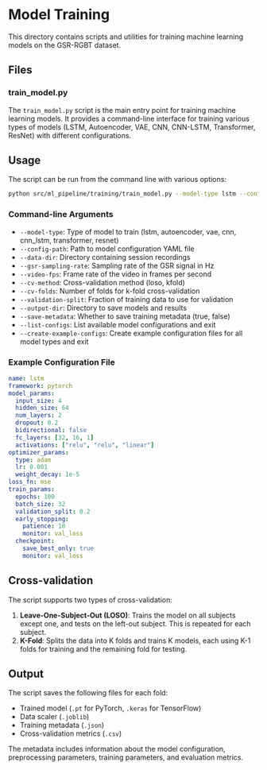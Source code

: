 # Model Training

This directory contains scripts and utilities for training machine learning models on the GSR-RGBT dataset.

## Files

### train_model.py

The `train_model.py` script is the main entry point for training machine learning models. It provides a command-line interface for training various types of models (LSTM, Autoencoder, VAE, CNN, CNN-LSTM, Transformer, ResNet) with different configurations.

## Usage

The script can be run from the command line with various options:

```bash
python src/ml_pipeline/training/train_model.py --model-type lstm --config-path configs/models/lstm_config.yaml
```

### Command-line Arguments

- `--model-type`: Type of model to train (lstm, autoencoder, vae, cnn, cnn_lstm, transformer, resnet)
- `--config-path`: Path to model configuration YAML file
- `--data-dir`: Directory containing session recordings
- `--gsr-sampling-rate`: Sampling rate of the GSR signal in Hz
- `--video-fps`: Frame rate of the video in frames per second
- `--cv-method`: Cross-validation method (loso, kfold)
- `--cv-folds`: Number of folds for k-fold cross-validation
- `--validation-split`: Fraction of training data to use for validation
- `--output-dir`: Directory to save models and results
- `--save-metadata`: Whether to save training metadata (true, false)
- `--list-configs`: List available model configurations and exit
- `--create-example-configs`: Create example configuration files for all model types and exit

### Example Configuration File

```yaml
name: lstm
framework: pytorch
model_params:
  input_size: 4
  hidden_size: 64
  num_layers: 2
  dropout: 0.2
  bidirectional: false
  fc_layers: [32, 16, 1]
  activations: ["relu", "relu", "linear"]
optimizer_params:
  type: adam
  lr: 0.001
  weight_decay: 1e-5
loss_fn: mse
train_params:
  epochs: 100
  batch_size: 32
  validation_split: 0.2
  early_stopping:
    patience: 10
    monitor: val_loss
  checkpoint:
    save_best_only: true
    monitor: val_loss
```

## Cross-validation

The script supports two types of cross-validation:

1. **Leave-One-Subject-Out (LOSO)**: Trains the model on all subjects except one, and tests on the left-out subject. This is repeated for each subject.
2. **K-Fold**: Splits the data into K folds and trains K models, each using K-1 folds for training and the remaining fold for testing.

## Output

The script saves the following files for each fold:

- Trained model (`.pt` for PyTorch, `.keras` for TensorFlow)
- Data scaler (`.joblib`)
- Training metadata (`.json`)
- Cross-validation metrics (`.csv`)

The metadata includes information about the model configuration, preprocessing parameters, training parameters, and evaluation metrics.